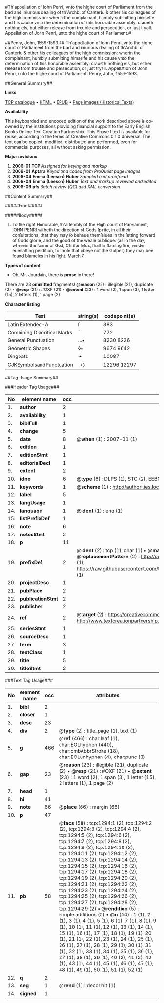#Th'appellation of Iohn Penri, vnto the highe court of Parliament from the bad and iniurious dealing of th'Archb. of Canterb. & other his colleagues of the high commission: wherin the complainant, humbly submitting himselfe and his cause vnto the determination of this honorable assembly: craueth nothing els, but either release from trouble and persecution, or just tryall. Appellation of John Penri, unto the highe court of Parliament.#

##Penry, John, 1559-1593.##
Th'appellation of Iohn Penri, vnto the highe court of Parliament from the bad and iniurious dealing of th'Archb. of Canterb. & other his colleagues of the high commission: wherin the complainant, humbly submitting himselfe and his cause vnto the determination of this honorable assembly: craueth nothing els, but either release from trouble and persecution, or just tryall.
Appellation of John Penri, unto the highe court of Parliament.
Penry, John, 1559-1593.

##General Summary##

**Links**

[TCP catalogue](http://www.ota.ox.ac.uk/tcp/)  • 
[HTML](http://tei.it.ox.ac.uk/tcp/Texts-HTML/free/A09/A09291.html)  • 
[EPUB](http://tei.it.ox.ac.uk/tcp/Texts-EPUB/free/A09/A09291.epub) • 
[Page images (Historical Texts)](https://data.historicaltexts.jisc.ac.uk/view?pubId=eebo-99836990e&pageId=eebo-99836990e-1294-1)

**Availability**

This keyboarded and encoded edition of the
	       work described above is co-owned by the institutions
	       providing financial support to the Early English Books
	       Online Text Creation Partnership. This Phase I text is
	       available for reuse, according to the terms of Creative
	       Commons 0 1.0 Universal. The text can be copied,
	       modified, distributed and performed, even for
	       commercial purposes, all without asking permission.

**Major revisions**

1. __2006-01__ __TCP__ *Assigned for keying and markup*
1. __2006-01__ __Aptara__ *Keyed and coded from ProQuest page images*
1. __2006-04__ __Emma (Leeson) Huber__ *Sampled and proofread*
1. __2006-04__ __Emma (Leeson) Huber__ *Text and markup reviewed and edited*
1. __2006-09__ __pfs__ *Batch review (QC) and XML conversion*

##Content Summary##

#####Front#####

#####Body#####

1. To the right Honorable, th'aſſembly of the
High court of Par•iament, IOHN PENRI
wiſheth the direction of Gods ſpirite, in all their
conſultations, that they may ſo behaue themſelues
in the ſetting forward of Gods glorie, and
the good of the weale publique: (as in the day,
wherein the ſonne of God, Chriſte Ieſus, ſhall in
flaming fire, render euerlaſting perdition, to
thoſe that obeye not the Goſpell) they may bee
found blameles in his ſight. March 7.

**Types of content**

  * Oh, Mr. Jourdain, there is **prose** in there!

There are 23 **ommitted** fragments! 
 @__reason__ (23) : illegible (21), duplicate (2)  •  @__resp__ (21) : #OXF (21)  •  @__extent__ (23) : 1 word (2), 1 span (3), 1 letter (15), 2 letters (1), 1 page (2)

**Character listing**


|Text|string(s)|codepoint(s)|
|---|---|---|
|Latin Extended-A|ſ|383|
|Combining             Diacritical Marks|̄|772|
|General Punctuation|…•|8230 8226|
|Geometric Shapes|◊▪|9674 9642|
|Dingbats|❧|10087|
|CJKSymbolsandPunctuation|〈〉|12296 12297|

##Tag Usage Summary##

###Header Tag Usage###

|No|element name|occ|attributes|
|---|---|---|---|
|1.|__author__|2||
|2.|__availability__|1||
|3.|__biblFull__|1||
|4.|__change__|5||
|5.|__date__|8| @__when__ (1) : 2007-01 (1)|
|6.|__edition__|1||
|7.|__editionStmt__|1||
|8.|__editorialDecl__|1||
|9.|__extent__|2||
|10.|__idno__|6| @__type__ (6) : DLPS (1), STC (2), EEBO-CITATION (1), PROQUEST (1), VID (1)|
|11.|__keywords__|1| @__scheme__ (1) : http://authorities.loc.gov/ (1)|
|12.|__label__|5||
|13.|__langUsage__|1||
|14.|__language__|1| @__ident__ (1) : eng (1)|
|15.|__listPrefixDef__|1||
|16.|__note__|6||
|17.|__notesStmt__|2||
|18.|__p__|11||
|19.|__prefixDef__|2| @__ident__ (2) : tcp (1), char (1)  •  @__matchPattern__ (2) : ([0-9\-]+):([0-9IVX]+) (1), (.+) (1)  •  @__replacementPattern__ (2) : http://eebo.chadwyck.com/downloadtiff?vid=$1&page=$2 (1), https://raw.githubusercontent.com/textcreationpartnership/Texts/master/tcpchars.xml#$1 (1)|
|20.|__projectDesc__|1||
|21.|__pubPlace__|2||
|22.|__publicationStmt__|2||
|23.|__publisher__|2||
|24.|__ref__|2| @__target__ (2) : https://creativecommons.org/publicdomain/zero/1.0/ (1), http://www.textcreationpartnership.org/docs/. (1)|
|25.|__seriesStmt__|1||
|26.|__sourceDesc__|1||
|27.|__term__|3||
|28.|__textClass__|1||
|29.|__title__|5||
|30.|__titleStmt__|2||


###Text Tag Usage###

|No|element name|occ|attributes|
|---|---|---|---|
|1.|__bibl__|2||
|2.|__closer__|1||
|3.|__desc__|23||
|4.|__div__|2| @__type__ (2) : title_page (1), text (1)|
|5.|__g__|466| @__ref__ (466) : char:leaf (1), char:EOLhyphen (440), char:cmbAbbrStroke (18), char:EOLunhyphen (4), char:punc (3)|
|6.|__gap__|23| @__reason__ (23) : illegible (21), duplicate (2)  •  @__resp__ (21) : #OXF (21)  •  @__extent__ (23) : 1 word (2), 1 span (3), 1 letter (15), 2 letters (1), 1 page (2)|
|7.|__head__|1||
|8.|__hi__|41||
|9.|__note__|66| @__place__ (66) : margin (66)|
|10.|__p__|47||
|11.|__pb__|58| @__facs__ (58) : tcp:1294:1 (2), tcp:1294:2 (2), tcp:1294:3 (2), tcp:1294:4 (2), tcp:1294:5 (2), tcp:1294:6 (2), tcp:1294:7 (2), tcp:1294:8 (2), tcp:1294:9 (2), tcp:1294:10 (2), tcp:1294:11 (2), tcp:1294:12 (2), tcp:1294:13 (2), tcp:1294:14 (2), tcp:1294:15 (2), tcp:1294:16 (2), tcp:1294:17 (2), tcp:1294:18 (2), tcp:1294:19 (2), tcp:1294:20 (2), tcp:1294:21 (2), tcp:1294:22 (2), tcp:1294:23 (2), tcp:1294:24 (2), tcp:1294:25 (2), tcp:1294:26 (2), tcp:1294:27 (2), tcp:1294:28 (2), tcp:1294:29 (2)  •  @__rendition__ (5) : simple:additions (5)  •  @__n__ (54) : 1 (1), 2 (1), 3 (1), 4 (1), 5 (1), 6 (1), 7 (1), 8 (1), 9 (1), 10 (1), 11 (1), 12 (1), 13 (1), 14 (1), 15 (1), 16 (1), 17 (1), 18 (1), 19 (1), 20 (1), 21 (1), 22 (1), 23 (1), 24 (1), 25 (1), 26 (1), 27 (1), 28 (1), 29 (1), 30 (1), 31 (1), 32 (1), 33 (1), 34 (1), 35 (1), 36 (1), 37 (1), 38 (1), 39 (1), 40 (2), 41 (2), 42 (1), 43 (1), 44 (1), 45 (1), 46 (1), 47 (1), 48 (1), 49 (1), 50 (1), 51 (1), 52 (1)|
|12.|__q__|2||
|13.|__seg__|1| @__rend__ (1) : decorInit (1)|
|14.|__signed__|1||
